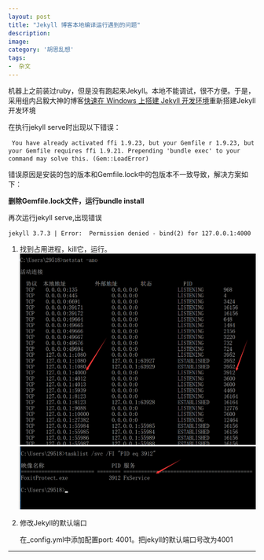 ```yaml
---
layout: post
title: "Jekyll 博客本地编译运行遇到的问题"
description: 
image: 
category: '胡思乱想'
tags:
-  杂文
---
```


机器上之前装过ruby，但是没有跑起来Jekyll。本地不能调试，很不方便。于是，采用组内吕毅大神的博客[快速在 Windows 上搭建 Jekyll 开发环境](https://walterlv.github.io/post/setup-jekyll-in-windows.html)重新搭建Jekyll开发环境

在执行jekyll serve时出现以下错误：

     You have already activated ffi 1.9.23, but your Gemfile r 1.9.23, but your Gemfile requires ffi 1.9.21. Prepending 'bundle exec' to your command may solve this. (Gem::LoadError)

错误原因是安装的包的版本和Gemfile.lock中的包版本不一致导致，解决方案如下：

**删除Gemfile.lock文件，运行bundle install**

再次运行jekyll serve,出现错误 

    jekyll 3.7.3 | Error:  Permission denied - bind(2) for 127.0.0.1:4000
1. 找到占用进程，kill它，运行。
![端口](../assets/img/port.png)
![进程](../assets/img/process.png)

2. 修改Jekyll的默认端口

     在_config.yml中添加配置port: 4001。把jekyll的默认端口号改为4001



-----
